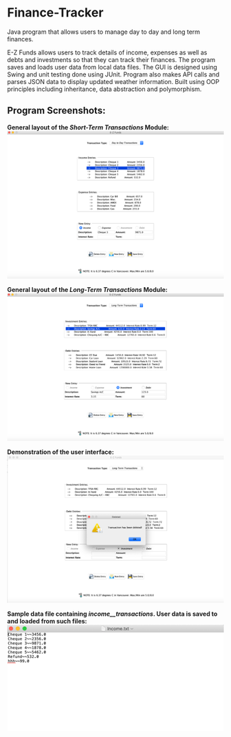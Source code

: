 # Finance-Tracker

Java program that allows users to manage day to day and long term finances. 

E-Z Funds allows users to track details of income, expenses as well as debts and investments so that they can track their finances. The program saves and loads user data from local data files. The GUI is designed using Swing and unit testing done using JUnit. Program also makes API calls and parses JSON data to display updated weather information. Built using OOP principles including inheritance, data abstraction and polymorphism.


## Program Screenshots:


**General layout of the _Short-Term_ _Transactions_ Module:**
![](data/image1.png)

**General layout of the _Long-Term_ _Transactions_ Module:**
![](data/image2.png)

**Demonstration of the user interface:**
![](data/image%203.png)

**Sample data file containing _income__transactions_. User data is saved to and loaded from such files:**
![](data/image4.png)

